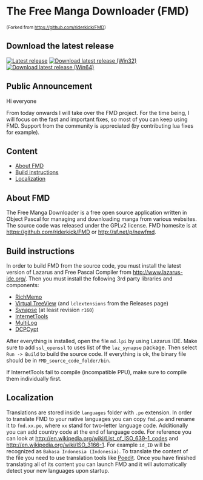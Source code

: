 # The Free Manga Downloader (FMD)

<sup>(Forked from https://github.com/riderkick/FMD)</sup>

## Download the latest release

[![Latest release](https://img.shields.io/github/release/fmd-project-team/FMD.svg)](https://github.com/fmd-project-team/FMD/releases/latest) [![Download latest release (Win32)](https://img.shields.io/github/downloads/fmd-project-team/FMD/latest/fmd_0.9.160.0.7z.svg?label=Win32)](https://github.com/fmd-project-team/FMD/releases/download/0.9.160.0/fmd_0.9.160.0.7z) [![Download latest release (Win64)](https://img.shields.io/github/downloads/fmd-project-team/FMD/latest/fmd_0.9.160.0_Win64.7z.svg?label=Win64)](https://github.com/fmd-project-team/FMD/releases/download/0.9.160.0/fmd_0.9.160.0_Win64.7z)

## Public Announcement

Hi everyone

From today onwards I will take over the FMD project. For the time being, I will focus on the fast and important fixes, so most of you can keep using FMD. Support from the community is appreciated (by contributing lua fixes for example).


## Content

- [About FMD](#about-fmd)
- [Build instructions](#build-instructions)
- [Localization](#localization)

## About FMD

The Free Manga Downloader is a free open source application written in Object Pascal for managing and downloading manga from various websites. The source code was released under the GPLv2 license. FMD homesite is at https://github.com/riderkick/FMD or http://sf.net/p/newfmd.

## Build instructions

In order to build FMD from the source code, you must install the latest version of Lazarus and Free Pascal Compiler from http://www.lazarus-ide.org/. Then you must install the following 3rd party libraries and components:

 - [RichMemo](https://sourceforge.net/p/lazarus-ccr/svn/HEAD/tree/components/richmemo/)
 - [Virtual TreeView](https://github.com/blikblum/VirtualTreeView-Lazarus/tree/lazarus-v4) (and `lclextensions` from the Releases page)
 - [Synapse](https://sourceforge.net/p/synalist/code/HEAD/tree/trunk/) (at least revision `r160`)
 - [InternetTools](https://github.com/benibela/internettools) 
 - [MultiLog](https://github.com/blikblum/multilog)
 - [DCPCypt](https://sourceforge.net/projects/lazarus-ccr/)

After everything is installed, open the file `md.lpi` by using Lazarus IDE. Make sure to add `ssl_openssl` to uses list of the `laz_synapse` package.
Then select `Run -> Build` to build the source code. If everything is ok, the binary file should be in `FMD_source_code_folder/bin`.

If InternetTools fail to compile (incompatible PPU), make sure to compile them individually first.

## Localization

Translations are stored inside `languages` folder with `.po` extension. In order to translate FMD to your native languages you can copy `fmd.po` and rename it to `fmd.xx.po`, where `xx` stand for two-letter language code. Additionally you can add country code at the end of language code. For reference you can look at http://en.wikipedia.org/wiki/List_of_ISO_639-1_codes and http://en.wikipedia.org/wiki/ISO_3166-1. For example `id_ID` will be recognized as `Bahasa Indonesia (Indonesia)`. To translate the content of the file you need to use translation tools like [Poedit](https://poedit.net). Once you have finished translating all of its content you can launch FMD and it will automatically detect your new languages upon startup.
